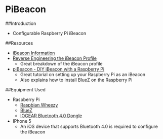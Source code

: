 PiBeacon
========

##Introduction 
 - Configurable Raspberry Pi iBeacon

##Resources 
- [iBeacon Information](http://support.apple.com/kb/HT6048)
- [Reverse Engineering the iBeacon Profile](http://developer.radiusnetworks.com/2013/10/01/reverse-engineering-the-ibeacon-profile.html)
	- Great breakdown of the iBeacon profile 
- [piBeacon - DIY iBeacon with a Raspberry Pi](http://learn.adafruit.com/pibeacon-ibeacon-with-a-raspberry-pi/setting-up-the-pi)
	- Great tutorial on setting up your Raspberry Pi as an iBeacon
	- Also explains how to install BlueZ on the Raspberry Pi

##Equipment Used
- Raspberry Pi 
	- [Raspbian Wheezy](http://www.raspbian.org/)
	- [BlueZ](http://www.bluez.org/)
	- [IOGEAR Bluetooth 4.0 Dongle](http://www.iogear.com/product/GBU521/)
- IPhone 5
	- An iOS device that supports Bluetooth 4.0 is required to configure the iBeacon
